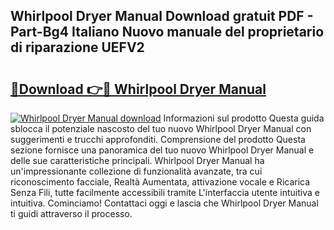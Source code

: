 ## Whirlpool Dryer Manual Download gratuit PDF - Part-Bg4 Italiano Nuovo manuale del proprietario di riparazione UEFV2

# <h2><a href="http://dfc18q.blite.top/?on=Whirlpool+Dryer+Manual">🔗Download 👉🔴 Whirlpool Dryer Manual</a></h2>

[![Whirlpool Dryer Manual download](https://i.imgur.com/lujVjoI.png)](http://dfc18q.blite.top/?on=Whirlpool+Dryer+Manual)
Informazioni sul prodotto Questa guida sblocca il potenziale nascosto del tuo nuovo Whirlpool Dryer Manual con suggerimenti e trucchi approfonditi. Comprensione del prodotto Questa sezione fornisce una panoramica del tuo nuovo Whirlpool Dryer Manual e delle sue caratteristiche principali. Whirlpool Dryer Manual ha un'impressionante collezione di funzionalità avanzate, tra cui riconoscimento facciale, Realtà Aumentata, attivazione vocale e Ricarica Senza Fili, tutte facilmente accessibili tramite L'interfaccia utente intuitiva e intuitiva. Cominciamo! Contattaci oggi e lascia che Whirlpool Dryer Manual ti guidi attraverso il processo.
